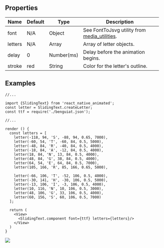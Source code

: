 
## Properties
Name                | Default                  |  Type      | Description
--------------------|--------------------------|------------|------------------------------------------------
font                | N/A                      | Object     | See FontToJsvg utility from [media_utilities](https://github.com/Introvertuous/media_utilities).
letters             | N/A                      | Array      | Array of letter objects.
delay               | 0                        | Number(ms) | Delay before the animation begins.
stroke              | red                      | String     | Color for the letter's outline.

## Examples
```
//...

import {SlidingText} from 'react_native_animated';
const letter = SlidingText.createLetter;
const ttf = require('./benguiat.json');

//...

render () {
  const letters = [
    letter(-118, 94, 'S', -88, 94, 0.65, 7000),
    letter(-60, 54, 'T', -60, 84, 0.5, 5000),
    letter(-48, 84, 'R', -40, 84, 0.5, 4000),
    letter(-18, 84, 'A', -12, 84, 0.5, 4000),
    letter(18, 84, 'N', 13, 84, 0.5, 4000),
    letter(48, 84, 'G', 38, 84, 0.5, 4000),
    letter(64, 54, 'E', 64, 84, 0.5, 7000),
    letter(105, 166, 'R', 85, 166, 0.65, 5000),

    letter(-66, 106, 'T', -52, 106, 0.5, 4000),
    letter(-30, 141, 'H', -30, 106, 0.5, 5000),
    letter(-13, 106, 'I', -3, 106, 0.5, 4000),
    letter(10, 116, 'N', 10, 106, 0.5, 3000),
    letter(48, 106, 'G', 33, 106, 0.5, 4000),
    letter(60, 156, 'S', 60, 106, 0.5, 7000)
  ];

  return (
    <View>
      <SlidingText.component font={ttf} letters={letters}/>
    </View>
  )
}
```
![](https://res.cloudinary.com/dnrciuoum/image/upload/v1484408582/sliding_text_jaypzd.gif)

